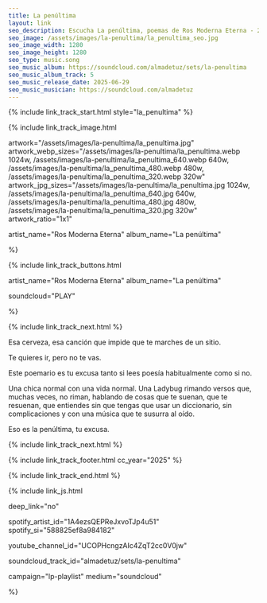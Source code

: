 ```yaml
---
title: La penúltima
layout: link
seo_description: Escucha La penúltima, poemas de Ros Moderna Eterna - 2025
seo_image: /assets/images/la-penultima/la_penultima_seo.jpg
seo_image_width: 1280
seo_image_height: 1280
seo_type: music.song
seo_music_album: https://soundcloud.com/almadetuz/sets/la-penultima
seo_music_album_track: 5
seo_music_release_date: 2025-06-29
seo_music_musician: https://soundcloud.com/almadetuz
---
```

{% include link_track_start.html
  style="la_penultima"
%}

{% include link_track_image.html

  artwork="/assets/images/la-penultima/la_penultima.jpg"
  artwork_webp_sizes="/assets/images/la-penultima/la_penultima.webp 1024w, /assets/images/la-penultima/la_penultima_640.webp 640w, /assets/images/la-penultima/la_penultima_480.webp 480w, /assets/images/la-penultima/la_penultima_320.webp 320w"
  artwork_jpg_sizes="/assets/images/la-penultima/la_penultima.jpg 1024w, /assets/images/la-penultima/la_penultima_640.jpg 640w, /assets/images/la-penultima/la_penultima_480.jpg 480w, /assets/images/la-penultima/la_penultima_320.jpg 320w"
  artwork_ratio="1x1"

  artist_name="Ros Moderna Eterna"
  album_name="La penúltima"

%}

{% include link_track_buttons.html

  artist_name="Ros Moderna Eterna"
  album_name="La penúltima"

  soundcloud="PLAY"

%}

{% include link_track_next.html %}

<div class="col p-3" markdown="1">

Esa cerveza, esa canción que impide que te marches de un sitio.

Te quieres ir, pero no te vas.

Este poemario es tu excusa tanto si lees poesía habitualmente como si no.

Una chica normal con una vida normal. Una Ladybug rimando versos que, muchas veces, no riman, hablando de cosas que te suenan, que te resuenan, que entiendes sin que tengas que usar un diccionario, sin complicaciones y con una música que te susurra al oído.

Eso es la penúltima, tu excusa.

</div>

{% include link_track_next.html %}

{% include link_track_footer.html
  cc_year="2025"
%}

{% include link_track_end.html %}


{% include link_js.html

  deep_link="no"

  spotify_artist_id="1A4ezsQEPReJxvoTJp4u51"
  spotify_si="588825ef8a984182"

  youtube_channel_id="UCOPHcngzAIc4ZqT2cc0V0jw"

  soundcloud_track_id="almadetuz/sets/la-penultima"

  campaign="lp-playlist"
  medium="soundcloud"

%}

